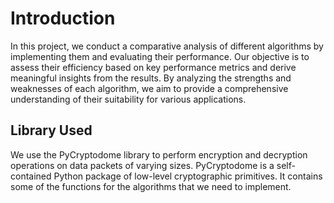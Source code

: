 # Introduction
In this project, we conduct a comparative analysis of different algorithms by implementing them and evaluating their performance. Our objective is to assess their efficiency based on key performance metrics and derive meaningful insights from the results. By analyzing the strengths and weaknesses of each algorithm, we aim to provide a comprehensive understanding of their suitability for various applications.

## Library Used
We use the PyCryptodome library to perform encryption and decryption operations on data packets of varying sizes. PyCryptodome is a self-contained Python package of low-level cryptographic primitives. It contains some of the functions for the algorithms that we need to implement.
